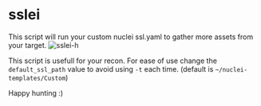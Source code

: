# sslei
This script will run your custom nuclei ssl.yaml to gather more assets from your target.
![sslei-h](https://github.com/AliSh3ikhi/sslei/assets/77098341/25d47eda-ab9e-49e3-8c53-415323e921e1)

This script is usefull for your recon.
For ease of use change the `default_ssl_path` value to avoid using `-t` each time. (default is `~/nuclei-templates/Custom`)

Happy hunting :)
